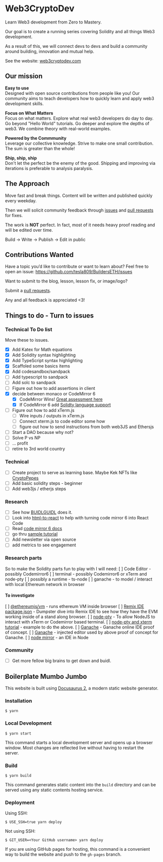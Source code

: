 # Web3CryptoDev

Learn Web3 development from Zero to Mastery.

Our goal is to create a running series covering Solidity and all things Web3 development.

As a result of this, we will connect devs to devs and build a community around building, innovation and mutual help.

See the website:
[web3cryptodev.com](https://www.web3cryptodev.com/)

## Our mission

**Easy to use**  
Designed with open source contributions from people like you! Our community aims to teach developers how to quickly learn and apply web3 development skills.

**Focus on What Matters**  
Focus on what matters. Explore what real web3 developers do day to day. Go beyond "Hello World" tutorials. Go deeper and explore the depths of web3. We combine theory with real-world examples.

**Powered by the Commmunity**  
Leverage our collective knowledge. Strive to make one small contribution. The sum is greater than the whole!

**Ship, ship, ship**  
Don't let the perfect be the enemy of the good. Shipping and improving via iterations is preferable to analysis paralysis.

## The Approach

Move fast and break things. Content will be written and published quickly every weekday.

Then we will solicit community feedback through [issues](https://github.com/tesla809/BuildersETH) and [pull requests](https://github.com/tesla809/BuildersETH/pulls) for fixes.

The work is **NOT** perfect. In fact, most of it needs heavy proof reading and will be edited over time.

Build -> Write -> Publish -> Edit in public

## Contributions Wanted

Have a topic you’d like to contribute or want to learn about? Feel free to open an issue:
https://github.com/tesla809/BuildersETH/issues

Want to submit to the blog, lesson, lesson fix, or image/logo?

Submit a [pull requests](https://github.com/tesla809/BuildersETH/pulls).

Any and all feedback is appreciated <3!

## Things to do - Turn to issues

### Technical To Do list

Move these to issues.

- [x] Add Katex for Math equations
- [x] Add Solidity syntax highlighting
- [x] Add TypeScript syntax highlighting
- [x] Scaffoled some basics items
- [x] Add codesandbox/sandpack
- [ ] Add typescript to sandpack
- [ ] Add solc to sandpack
- [ ] Figure out how to add assertions in client
- [x] decide between monaco or CodeMirror 6
  - [x] CodeMirror Wins! [Great assessment here](https://blog.replit.com/code-editors)
  - [x] If CodeMirror 6 add [Solidty language support](https://github.com/alincode/codemirror-solidity)
- [ ] Figure out how to add xTerm.js
  - [ ] Wire inputs / outputs in xTerm.js
  - [ ] Connect xterm.js to code editor some how
  - [ ] figure out how to send instructions from both web3JS and Ethersjs
- [ ] Start a DAO because why not?
- [ ] Solve P vs NP
- [ ] ... profit
- [ ] retire to 3rd world country

### Technical

- [ ] Create project to serve as learning base. Maybe Kek NFTs like [CryptoPepes](https://cryptopepes.lol/)
- [ ] Add basic solidity steps - beginner
- [ ] Add web3js / etherjs steps

### Research

- [ ] See how [BUIDLGUIDL](https://buidlguidl.com/) does it.
- [ ] Look into [html-to-react](https://www.npmjs.com/package/html-to-react) to help with turning code mirror 6 into React Code
- [ ] Read [code mirror 6 docs](https://codemirror.net/doc/manual.html)
- [ ] go thru [sample tutorial](https://www.raresportan.com/how-to-make-a-code-editor-with-codemirror6/)
- [ ] Add newsletter via open source
- [ ] add metrics to see engagement

### Research parts

So to make the Solidity parts fun to play with I will need:
[ ] Code Editor - possibly Codemirror6
[ ] terminal - possibly Codemirror6 or xTerm and node-pty
[ ] possibly a runtime - ts-node
[ ] ganache - to model / interact with local Ethereum network in browser

#### To investigate

[ ] [@ethereumjs/vm](https://www.npmjs.com/package/ethereumjs-vm-fork/v/5.5.3) - runs ethereum VM inside browser
[ ] [Remix IDE package.json](https://github.com/ethereum/remix-project/blob/master/package.json) - Dumpster dive into Remix IDE to see how they have the EVM working inside of a stand along browser.
[ ] [node-pty](https://www.npmjs.com/package/node-pty) - To allow NodeJS to interact with xTerm or Codemirror based terminal.
[ ] [node-pty and xterm tutorial](https://www.youtube.com/watch?v=vhDBbbMJWoY) - example to do the above.
[ ] [Ganache](https://trufflesuite.github.io/ganache/) - Ganache online IDE proof of concept.
[ ] [Ganache](https://github.com/trufflesuite/ganache/blob/develop/docs/assets/js/inject-editor.js) - injected editor used by above proof of concept for Ganache.
[ ] [node mirror](https://github.com/soliton4/nodeMirror) - an IDE in Node

### Community

- [ ] Get more fellow big brains to get down and buidl.

## Boilerplate Mumbo Jumbo

This website is built using [Docusaurus 2](https://docusaurus.io/), a modern static website generator.

### Installation

```
$ yarn
```

### Local Development

```
$ yarn start
```

This command starts a local development server and opens up a browser window. Most changes are reflected live without having to restart the server.

### Build

```
$ yarn build
```

This command generates static content into the `build` directory and can be served using any static contents hosting service.

### Deployment

Using SSH:

```
$ USE_SSH=true yarn deploy
```

Not using SSH:

```
$ GIT_USER=<Your GitHub username> yarn deploy
```

If you are using GitHub pages for hosting, this command is a convenient way to build the website and push to the `gh-pages` branch.
